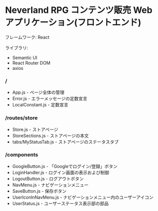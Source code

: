 # Neverland RPG コンテンツ販売 Webアプリケーション(フロントエンド)

フレームワーク: React

ライブラリ: 
- Semantic UI
- React Router DOM
- axios

### /
- App.js - ページ全体の管理
- Error.js - エラーメッセージの定数宣言
- LocalConstant.js - 定数宣言

### /routes/store
- Store.js - ストアページ
- StoreSections.js - ストアページの本文
- tabs/MyStatusTab.js - ストアページのステータスタブ

### /components
- GoogleButton.js - 「Googleでログイン/登録」ボタン
- LoginHandler.js - ログイン画面の表示および制御
- LogoutButton.js - ログアウトボタン
- NavMenu.js - ナビゲーションメニュー
- SaveButton.js - 保存ボタン
- UserIconInNavMenu.js - ナビゲーションメニュー内のユーザーアイコン
- UserStatus.js - ユーザーステータス表示部の部品
